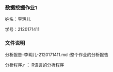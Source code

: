 
### 数据挖掘作业1

姓名：李玥儿

学号：2120171411

### 文件说明

分析报告-李玥儿-2120171411.md :整个作业的分析报告

分析程序.r ： R语言的分析程序
